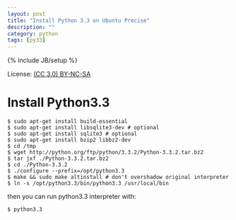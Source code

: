 ```yaml
---
layout: post
title: "Install Python 3.3 on Ubuntu Precise"
description: ""
category: python
tags: [py33]
---
```

{% include JB/setup %}

License: [(CC 3.0) BY-NC-SA](http://creativecommons.org/licenses/by-nc-sa/3.0/)

# Install Python3.3

    $ sudo apt-get install build-essential
    $ sudo apt-get install libsqlite3-dev # optional
    $ sudo apt-get install sqlite3 # optional
    $ sudo apt-get install bzip2 libbz2-dev
    $ cd /tmp
    $ wget http://python.org/ftp/python/3.3.2/Python-3.3.2.tar.bz2
    $ tar jxf ./Python-3.3.2.tar.bz2
    $ cd ./Python-3.3.2
    $ ./configure --prefix=/opt/python3.3
    $ make && sudo make altinstall # don't overshadow original interpreter
    $ ln -s /opt/python3.3/bin/python3.3 /usr/local/bin

then you can run python3.3 interpreter with:

    $ python3.3

